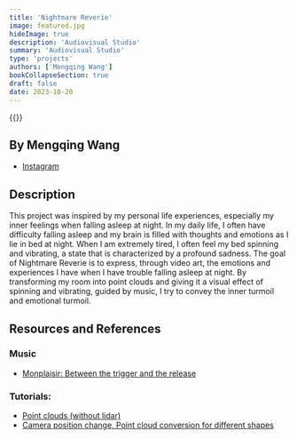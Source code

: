 ```yaml
---
title: 'Nightmare Reverie'
image: featured.jpg
hideImage: true
description: 'Audiovisual Studio'
summary: 'Audiovisual Studio'
type: 'projects'
authors: ['Mengqing Wang']
bookCollapseSection: true
draft: false
date: 2023-10-20
---
```


{{<vimeo id="881231799" class="video">}}

## By Mengqing Wang

- [Instagram](https://www.instagram.com/monqinn/)

## Description

This project was inspired by my personal life experiences, especially my inner feelings when falling asleep at night. In my daily life, I often have difficulty falling asleep and my brain is filled with thoughts and emotions as I lie in bed at night. When I am extremely tired, I often feel my bed spinning and vibrating, a state that is characterized by a profound sadness. The goal of Nightmare Reverie is to express, through video art, the emotions and experiences I have when I have trouble falling asleep at night. By transforming my room into point clouds and giving it a visual effect of spinning and vibrating, guided by music, I try to convey the inner turmoil and emotional turmoil.

## Resources and References

### Music

- [Monplaisir: Between the trigger and the release](https://loyaltyfreakmusic.com/music/between-the-trigger-and-the-release/)

### Tutorials:

- [Point clouds (without lidar)](https://www.youtube.com/watch?v=FJt2-SSMT0w)
- [Camera position change, Point cloud conversion for different shapes](https://www.youtube.com/watch?v=LCLdthCx86I)